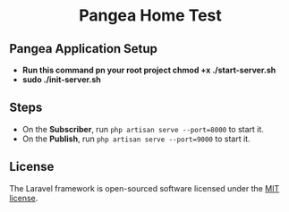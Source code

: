<h1 align="center">Pangea Home Test</h1>


## Pangea Application Setup

- **Run this command pn your root project chmod +x ./start-server.sh**
- **sudo ./init-server.sh**

## **Steps**

- On the **Subscriber**, run ```php artisan serve --port=8000``` to start it.
- On the **Publish**, run ```php artisan serve --port=9000``` to start it.

## License

The Laravel framework is open-sourced software licensed under the [MIT license](https://opensource.org/licenses/MIT).
